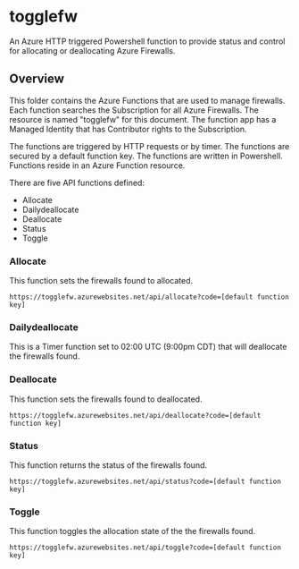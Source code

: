 # togglefw

An Azure HTTP triggered Powershell function to provide status and control for allocating or deallocating Azure Firewalls.

## Overview

This folder contains the Azure Functions that are used to manage firewalls.  Each function searches the Subscription for all Azure Firewalls.  The resource is named "togglefw" for this document.  The function app has a Managed Identity that has Contributor rights to the Subscription.  

The functions are triggered by HTTP requests or by timer.  The functions are secured by a default function key.  The functions are written in Powershell.
Functions reside in an Azure Function resource.  

There are five API functions defined:

- Allocate
- Dailydeallocate
- Deallocate
- Status
- Toggle

### Allocate

This function sets the firewalls found to allocated.

```text
https://togglefw.azurewebsites.net/api/allocate?code=[default function key]
```

### Dailydeallocate

This is a Timer function set to 02:00 UTC (9:00pm CDT) that will deallocate the firewalls found.

### Deallocate

This function sets the firewalls found to deallocated.

```text
https://togglefw.azurewebsites.net/api/deallocate?code=[default function key]
```

### Status

This function returns the status of the firewalls found.

```text
https://togglefw.azurewebsites.net/api/status?code=[default function key]
```

### Toggle

This function toggles the allocation state of the the firewalls found.

```text
https://togglefw.azurewebsites.net/api/toggle?code=[default function key]
```
